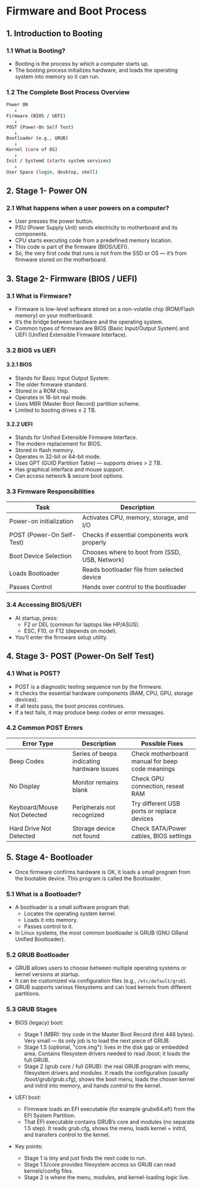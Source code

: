 # Firmware and Boot Process

## 1. Introduction to Booting

### 1.1 What is Booting?

- Booting is the process by which a computer starts up.
- The booting process initializes hardware, and loads the operating system into memory so it can run.

### 1.2 The Complete Boot Process Overview

```bash
Power ON
   ↓
Firmware (BIOS / UEFI)
   ↓
POST (Power-On Self Test)
   ↓
Bootloader (e.g., GRUB)
   ↓
Kernel (core of OS)
   ↓
Init / Systemd (starts system services)
   ↓
User Space (login, desktop, shell)
```

## 2. Stage 1- Power ON

### 2.1 What happens when a user powers on a computer?

- User presses the power button.
- PSU (Power Supply Unit) sends electricity to motherboard and its components.
- CPU starts executing code from a predefined memory location.
- This code is part of the firmware (BIOS/UEFI).
- So, the very first code that runs is not from the SSD or OS — it’s from firmware stored on the motherboard.

## 3. Stage 2- Firmware (BIOS / UEFI)

### 3.1 What is Firmware?

- Firmware is low-level software stored on a non-volatile chip (ROM/Flash memory) on your motherboard.
- It’s the bridge between hardware and the operating system.
- Common types of firmware are BIOS (Basic Input/Output System) and UEFI (Unified Extensible Firmware Interface).

### 3.2 BIOS vs UEFI

#### 3.2.1 BIOS

- Stands for Basic Input Output System.
- The older firmware standard.
- Stored in a ROM chip.
- Operates in 16-bit real mode.
- Uses MBR (Master Boot Record) partition scheme.
- Limited to booting drives ≤ 2 TB.

#### 3.2.2 UEFI

- Stands for Unified Extensible Firmware Interface.
- The modern replacement for BIOS.
- Stored in flash memory.
- Operates in 32-bit or 64-bit mode.
- Uses GPT (GUID Partition Table) — supports drives > 2 TB.
- Has graphical interface and mouse support.
- Can access network & secure boot options.

### 3.3 Firmware Responsibilities

| Task | Description |
| - | - |
| Power-on initialization | Activates CPU, memory, storage, and I/O |
| POST (Power-On Self-Test) | Checks if essential components work properly |
| Boot Device Selection | Chooses where to boot from (SSD, USB, Network) |
| Loads Bootloader | Reads bootloader file from selected device |
| Passes Control | Hands over control to the bootloader |

### 3.4 Accessing BIOS/UEFI

- At startup, press:
  - F2 or DEL (common for laptops like HP/ASUS).
  - ESC, F10, or F12 (depends on model).
- You’ll enter the firmware setup utility.

## 4. Stage 3- POST (Power-On Self Test)

### 4.1 What is POST?

- POST is a diagnostic testing sequence run by the firmware.
- It checks the essential hardware components (RAM, CPU, GPU, storage devices).
- If all tests pass, the boot process continues.
- If a test fails, it may produce beep codes or error messages.

### 4.2 Common POST Errors

| Error Type | Description | Possible Fixes |
| - | - | - |
| Beep Codes | Series of beeps indicating hardware issues | Check motherboard manual for beep code meanings |
| No Display | Monitor remains blank | Check GPU connection, reseat RAM |
| Keyboard/Mouse Not Detected | Peripherals not recognized | Try different USB ports or replace devices |
| Hard Drive Not Detected | Storage device not found | Check SATA/Power cables, BIOS settings |

## 5. Stage 4- Bootloader

- Once firmware confirms hardware is OK, it loads a small program from the bootable device.
This program is called the Bootloader.

### 5.1 What is a Bootloader?

- A bootloader is a small software program that:
  - Locates the operating system kernel.
  - Loads it into memory.
  - Passes control to it.
- In Linux systems, the most common bootloader is GRUB (GNU GRand Unified Bootloader).

### 5.2 GRUB Bootloader

- GRUB allows users to choose between multiple operating systems or kernel versions at startup.
- It can be customized via configuration files (e.g., `/etc/default/grub`).
- GRUB supports various filesystems and can load kernels from different partitions.

### 5.3 GRUB Stages

- BIOS (legacy) boot:
  - Stage 1 (MBR): tiny code in the Master Boot Record (first 446 bytes). Very small — its only job is to load the next piece of GRUB.
  - Stage 1.5 (optional, "core.img"): lives in the disk gap or embedded area. Contains filesystem drivers needed to read /boot; it loads the full GRUB.
  - Stage 2 (grub core / full GRUB): the real GRUB program with menu, filesystem drivers and modules. It reads the configuration (usually /boot/grub/grub.cfg), shows the boot menu, loads the chosen kernel and initrd into memory, and hands control to the kernel.

- UEFI boot:
  - Firmware loads an EFI executable (for example grubx64.efi) from the EFI System Partition.
  - That EFI executable contains GRUB’s core and modules (no separate 1.5 step). It reads grub.cfg, shows the menu, loads kernel + initrd, and transfers control to the kernel.

- Key points:
  - Stage 1 is tiny and just finds the next code to run.
  - Stage 1.5/core provides filesystem access so GRUB can read kernels/config files.
  - Stage 2 is where the menu, modules, and kernel-loading logic live.

